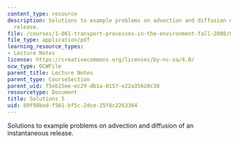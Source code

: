 ```yaml
---
content_type: resource
description: Solutions to example problems on advection and diffusion of an instantaneous
  release.
file: /courses/1-061-transport-processes-in-the-environment-fall-2008/89f98bedf561bf5c2dce25f8c2263304_solutions5.pdf
file_type: application/pdf
learning_resource_types:
- Lecture Notes
license: https://creativecommons.org/licenses/by-nc-sa/4.0/
ocw_type: OCWFile
parent_title: Lecture Notes
parent_type: CourseSection
parent_uid: f5eb15ee-ec29-db1a-0157-e22a35620c38
resourcetype: Document
title: Solutions 5
uid: 89f98bed-f561-bf5c-2dce-25f8c2263304
---
```

Solutions to example problems on advection and diffusion of an instantaneous release.